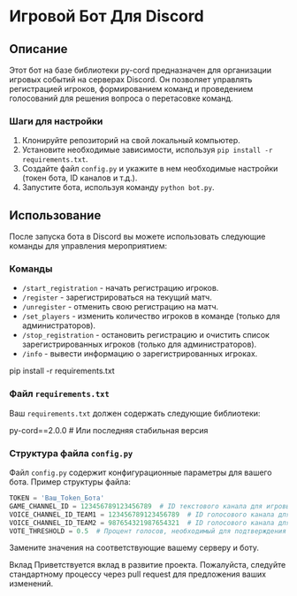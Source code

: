 # Игровой Бот Для Discord

## Описание

Этот бот на базе библиотеки py-cord предназначен для организации игровых событий на серверах Discord. Он позволяет управлять регистрацией игроков, формированием команд и проведением голосований для решения вопроса о перетасовке команд.

### Шаги для настройки

1. Клонируйте репозиторий на свой локальный компьютер.
2. Установите необходимые зависимости, используя `pip install -r requirements.txt`.
3. Создайте файл `config.py` и укажите в нем необходимые настройки (токен бота, ID каналов и т.д.).
4. Запустите бота, используя команду `python bot.py`.

## Использование

После запуска бота в Discord вы можете использовать следующие команды для управления мероприятием:

### Команды

- `/start_registration` - начать регистрацию игроков.
- `/register` - зарегистрироваться на текущий матч.
- `/unregister` - отменить свою регистрацию на матч.
- `/set_players` - изменить количество игроков в команде (только для администраторов).
- `/stop_registration` - остановить регистрацию и очистить список зарегистрированных игроков (только для администраторов).
- `/info` - вывести информацию о зарегистрированных игроках.


pip install -r requirements.txt


### Файл `requirements.txt`

Ваш `requirements.txt` должен содержать следующие библиотеки:

py-cord==2.0.0 # Или последняя стабильная версия


### Структура файла `config.py`

Файл `config.py` содержит конфигурационные параметры для вашего бота. Пример структуры файла:

```python
TOKEN = 'Ваш_Token_Бота'
GAME_CHANNEL_ID = 123456789123456789  # ID текстового канала для игровых уведомлений
VOICE_CHANNEL_ID_TEAM1 = 123456789123456789  # ID голосового канала для первой команды
VOICE_CHANNEL_ID_TEAM2 = 987654321987654321  # ID голосового канала для второй команды
VOTE_THRESHOLD = 0.5  # Процент голосов, необходимый для подтверждения решения
```
Замените значения на соответствующие вашему серверу и боту.

Вклад
Приветствуется вклад в развитие проекта. Пожалуйста, следуйте стандартному процессу через pull request для предложения ваших изменений.

